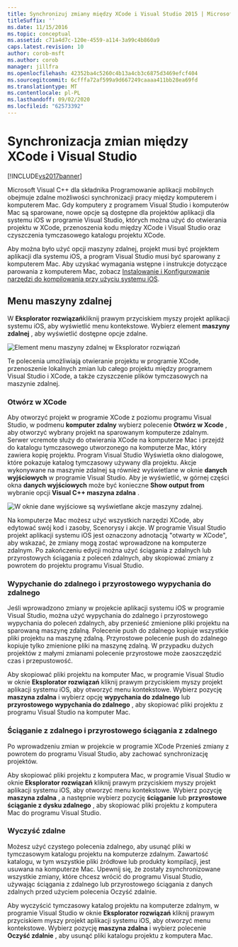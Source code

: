 ```yaml
---
title: Synchronizuj zmiany między XCode i Visual Studio 2015 | Microsoft Docs
titleSuffix: ''
ms.date: 11/15/2016
ms.topic: conceptual
ms.assetid: c71a4d7c-120e-4559-a114-3a99c4b860a9
caps.latest.revision: 10
author: corob-msft
ms.author: corob
manager: jillfra
ms.openlocfilehash: 42352ba4c5260c4b13a4cb3c6875d3469efcf404
ms.sourcegitcommit: 6cfffa72af599a9d667249caaaa411bb28ea69fd
ms.translationtype: MT
ms.contentlocale: pl-PL
ms.lasthandoff: 09/02/2020
ms.locfileid: "62573392"
---
```

# <a name="sync-changes-between-xcode-and-visual-studio"></a>Synchronizacja zmian między XCode i Visual Studio
[!INCLUDE[vs2017banner](../includes/vs2017banner.md)]

Microsoft Visual C++ dla składnika Programowanie aplikacji mobilnych obejmuje zdalne możliwości synchronizacji pracy między komputerem i komputerem Mac. Gdy komputery z programem Visual Studio i komputerów Mac są sparowane, nowe opcje są dostępne dla projektów aplikacji dla systemu iOS w programie Visual Studio, których można użyć do otwierania projektu w XCode, przenoszenia kodu między XCode i Visual Studio oraz czyszczenia tymczasowego katalogu projektu XCode.

 Aby można było użyć opcji maszyny zdalnej, projekt musi być projektem aplikacji dla systemu iOS, a program Visual Studio musi być sparowany z komputerem Mac. Aby uzyskać wymagania wstępne i instrukcje dotyczące parowania z komputerem Mac, zobacz [Instalowanie i Konfigurowanie narzędzi do kompilowania przy użyciu systemu iOS](../cross-platform/install-and-configure-tools-to-build-using-ios.md).

## <a name="the-remote-machine-menu"></a>Menu maszyny zdalnej
 W **Eksplorator rozwiązań**kliknij prawym przyciskiem myszy projekt aplikacji systemu iOS, aby wyświetlić menu kontekstowe. Wybierz element **maszyny zdalnej** , aby wyświetlić dostępne opcje zdalne.

 ![Element menu maszyny zdalnej w Eksplorator rozwiązań](../cross-platform/media/cppmdd-u2-remotemachine-menu.jpg "CPPMDD_U2_RemoteMachine_Menu")

 Te polecenia umożliwiają otwieranie projektu w programie XCode, przenoszenie lokalnych zmian lub całego projektu między programem Visual Studio i XCode, a także czyszczenie plików tymczasowych na maszynie zdalnej.

### <a name="open-in-xcode"></a>Otwórz w XCode
 Aby otworzyć projekt w programie XCode z poziomu programu Visual Studio, w podmenu **komputer zdalny** wybierz polecenie **Otwórz w Xcode** , aby otworzyć wybrany projekt na sparowanym komputerze zdalnym. Serwer vcremote służy do otwierania XCode na komputerze Mac i przejdź do katalogu tymczasowego utworzonego na komputerze Mac, który zawiera kopię projektu. Program Visual Studio Wyświetla okno dialogowe, które pokazuje katalog tymczasowy używany dla projektu. Akcje wykonywane na maszynie zdalnej są również wyświetlane w oknie **danych wyjściowych** w programie Visual Studio. Aby je wyświetlić, w górnej części okna **danych wyjściowych** może być konieczne **Show output from** wybranie opcji **Visual C++ maszyna zdalna** .

 ![W oknie dane wyjściowe są wyświetlane akcje maszyny zdalnej.](../cross-platform/media/cppmdd-u2-remotemachine-output.png "CPPMDD_U2_RemoteMachine_Output")

 Na komputerze Mac możesz użyć wszystkich narzędzi XCode, aby edytować swój kod i zasoby, Scenorysy i akcje. W programie Visual Studio projekt aplikacji systemu iOS jest oznaczony adnotacją "otwarty w XCode", aby wskazać, że zmiany mogą zostać wprowadzone na komputerze zdalnym. Po zakończeniu edycji można użyć ściągania z zdalnych lub przyrostowych ściągania z poleceń zdalnych, aby skopiować zmiany z powrotem do projektu programu Visual Studio.

### <a name="push-to-remote-and-incremental-push-to-remote"></a>Wypychanie do zdalnego i przyrostowego wypychania do zdalnego
 Jeśli wprowadzono zmiany w projekcie aplikacji systemu iOS w programie Visual Studio, można użyć wypychania do zdalnego i przyrostowego wypychania do poleceń zdalnych, aby przenieść zmienione pliki projektu na sparowaną maszynę zdalną. Polecenie push do zdalnego kopiuje wszystkie pliki projektu na maszynę zdalną. Przyrostowe polecenie push do zdalnego kopiuje tylko zmienione pliki na maszynę zdalną. W przypadku dużych projektów z małymi zmianami polecenie przyrostowe może zaoszczędzić czas i przepustowość.

 Aby skopiować pliki projektu na komputer Mac, w programie Visual Studio w oknie **Eksplorator rozwiązań** kliknij prawym przyciskiem myszy projekt aplikacji systemu iOS, aby otworzyć menu kontekstowe. Wybierz pozycję **maszyna zdalna** i wybierz opcję **wypychania do zdalnego** lub **przyrostowego wypychania do zdalnego** , aby skopiować pliki projektu z programu Visual Studio na komputer Mac.

### <a name="pull-from-remote-and-incremental-pull-from-remote"></a>Ściąganie z zdalnego i przyrostowego ściągania z zdalnego
 Po wprowadzeniu zmian w projekcie w programie XCode Przenieś zmiany z powrotem do programu Visual Studio, aby zachować synchronizację projektów.

 Aby skopiować pliki projektu z komputera Mac, w programie Visual Studio w oknie **Eksplorator rozwiązań** kliknij prawym przyciskiem myszy projekt aplikacji systemu iOS, aby otworzyć menu kontekstowe. Wybierz pozycję **maszyna zdalna** , a następnie wybierz pozycję **ściąganie** lub **przyrostowe ściąganie z dysku zdalnego** , aby skopiować pliki projektu z komputera Mac do programu Visual Studio.

### <a name="clean-remote"></a>Wyczyść zdalne
 Możesz użyć czystego polecenia zdalnego, aby usunąć pliki w tymczasowym katalogu projektu na komputerze zdalnym. Zawartość katalogu, w tym wszystkie pliki źródłowe lub produkty kompilacji, jest usuwana na komputerze Mac. Upewnij się, że zostały zsynchronizowane wszystkie zmiany, które chcesz wrócić do programu Visual Studio, używając ściągania z zdalnego lub przyrostowego ściągania z danych zdalnych przed użyciem polecenia Oczyść zdalnie.

 Aby wyczyścić tymczasowy katalog projektu na komputerze zdalnym, w programie Visual Studio w oknie **Eksplorator rozwiązań** kliknij prawym przyciskiem myszy projekt aplikacji systemu iOS, aby otworzyć menu kontekstowe. Wybierz pozycję **maszyna zdalna** i wybierz polecenie **Oczyść zdalnie** , aby usunąć pliki katalogu projektu z komputera Mac.
